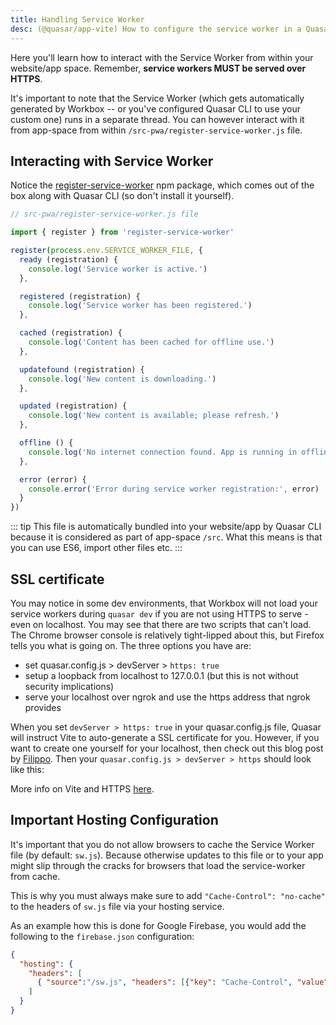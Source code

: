 ```yaml
---
title: Handling Service Worker
desc: (@quasar/app-vite) How to configure the service worker in a Quasar Progressive Web App.
---
```

Here you'll learn how to interact with the Service Worker from within your website/app space. Remember, **service workers MUST be served over HTTPS**.

It's important to note that the Service Worker (which gets automatically generated by Workbox -- or you've configured Quasar CLI to use your custom one) runs in a separate thread. You can however interact with it from app-space from within `/src-pwa/register-service-worker.js` file.

## Interacting with Service Worker

Notice the [register-service-worker](https://github.com/yyx990803/register-service-worker) npm package, which comes out of the box along with Quasar CLI (so don't install it yourself).

```js
// src-pwa/register-service-worker.js file

import { register } from 'register-service-worker'

register(process.env.SERVICE_WORKER_FILE, {
  ready (registration) {
    console.log('Service worker is active.')
  },

  registered (registration) {
    console.log('Service worker has been registered.')
  },

  cached (registration) {
    console.log('Content has been cached for offline use.')
  },

  updatefound (registration) {
    console.log('New content is downloading.')
  },

  updated (registration) {
    console.log('New content is available; please refresh.')
  },

  offline () {
    console.log('No internet connection found. App is running in offline mode.')
  },

  error (error) {
    console.error('Error during service worker registration:', error)
  }
})
```

::: tip
This file is automatically bundled into your website/app by Quasar CLI because it is considered as part of app-space `/src`. What this means is that you can use ES6, import other files etc.
:::

## SSL certificate

You may notice in some dev environments, that Workbox will not load your service workers during `quasar dev` if you are not using HTTPS to serve - even on localhost. You may see that there are two scripts that can't load. The Chrome browser console is relatively tight-lipped about this, but Firefox tells you what is going on. The three options you have are:
 - set quasar.config.js > devServer > `https: true`
 - setup a loopback from localhost to 127.0.0.1 (but this is not without security implications)
 - serve your localhost over ngrok and use the https address that ngrok provides

When you set `devServer > https: true` in your quasar.config.js file, Quasar will instruct Vite to auto-generate a SSL certificate for you. However, if you want to create one yourself for your localhost, then check out this blog post by [Filippo](https://blog.filippo.io/mkcert-valid-https-certificates-for-localhost/). Then your `quasar.config.js > devServer > https` should look like this:

More info on Vite and HTTPS [here](https://vitejs.dev/config/#server-https).

## Important Hosting Configuration

It's important that you do not allow browsers to cache the Service Worker file (by default: `sw.js`). Because otherwise updates to this file or to your app might slip through the cracks for browsers that load the service-worker from cache.

This is why you must always make sure to add `"Cache-Control": "no-cache"` to the headers of `sw.js` file via your hosting service.

As an example how this is done for Google Firebase, you would add the following to the `firebase.json` configuration:

```json
{
  "hosting": {
    "headers": [
      { "source":"/sw.js", "headers": [{"key": "Cache-Control", "value": "no-cache"}] }
    ]
  }
}
```
